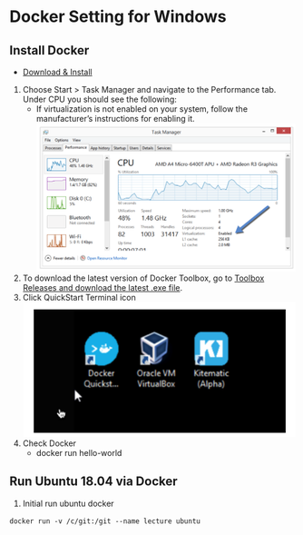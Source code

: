 # Docker Setting for Windows

## Install Docker
* [Download & Install](https://docs.docker.com/toolbox/toolbox_install_windows/)
1. Choose Start > Task Manager and navigate to the Performance tab. Under CPU you should see the following:
    * If virtualization is not enabled on your system, follow the manufacturer’s instructions for enabling it.
![checkVirtualization](./CheckVirtualization.png)
2. To download the latest version of Docker Toolbox, go to [Toolbox Releases and download the latest .exe file](https://github.com/docker/toolbox/releases).
3. Click QuickStart Terminal icon
![quickstart](./quickstart.png)
4. Check Docker
    * docker run hello-world

## Run Ubuntu 18.04 via Docker
1. Initial run ubuntu docker
~~~
docker run -v /c/git:/git --name lecture ubuntu
~~~